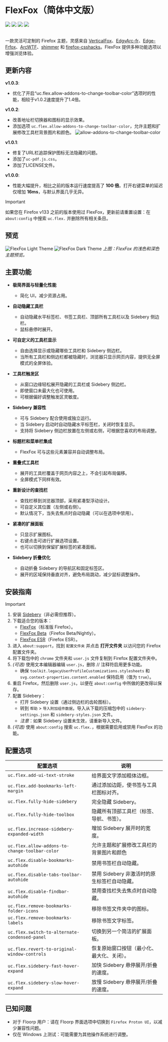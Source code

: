 # FlexFox（简体中文版）

<div>
 <a href='https://www.mozilla.org'><img src="https://img.shields.io/badge/Last%20tested%20Firefox-v133-orange?logo=firefox"></a>
 <a href='https://github.com/yuuqilin/FlexFox/commits/main/'><img src="https://img.shields.io/github/last-commit/yuuqilin/FlexFox/main"></a>
 <a href='https://github.com/yuuqilin/FlexFox/commits/Beta/'><img src="https://img.shields.io/github/last-commit/yuuqilin/FlexFox/Beta?label=last%20Nightly%20commit&color=purple"></a>
 <a href='https://github.com/yuuqilin/FlexFox/stargazers'><img src='https://img.shields.io/github/stars/yuuqilin/FlexFox?style=social'></a>
</div>

<br>

一款灵活可定制的 Firefox 主题，灵感来自 [VerticalFox](https://github.com/christorange/VerticalFox)、[EdgyArc-fr](https://github.com/artsyfriedchicken/EdgyArc-fr)、[Edge-Frfox](https://github.com/bmFtZQ/edge-frfox)、[ArcWTF](https://github.com/KiKaraage/ArcWTF)、[shimmer](https://github.com/nuclearcodecat/shimmer) 和 [firefox-csshacks](https://github.com/MrOtherGuy/firefox-csshacks)。FlexFox 提供多种功能选项以增强浏览体验。

## 更新内容

**v1.0.3**:
- 优化了开启“uc.flex.allow-addons-to-change-toolbar-color”选项时的性能，相较于v1.0.2速度提升了1.4倍。

**v1.0.2**:
- 改善地址栏切换器和图标的显示效果。
- 添加选项 `uc.flex.allow-addons-to-change-toolbar-color`，允许主题和扩展修改工具栏背景图片和颜色。
![allow-addons-to-change-toolbar-color](./assets/allow-addons-to-change-toolbar-color.webp)

**v1.0.1**:  
- 修复了URL栏追踪保护图标无法隐藏的问题。
- 添加了`uc-pdf.js.css`。
- 添加了LICENSE文件。

**v1.0.0**:
- 性能大幅提升，相比之前的版本运行速度提高了 **100 倍**。打开右键菜单的延迟仅增加 **16ms**，与默认界面几乎无异。
> [!IMPORTANT]
> 如果您在 Firefox v133 之前的版本使用过 FlexFox，更新前请重置设置：在 `about:config` 中搜索 `uc.flex.` 并删除所有相关条目。

## 预览

![FlexFox Light Theme](./assets/FlexFox-light.webp)
![FlexFox Dark Theme](./assets/FlexFox-dark.webp)
*上图：FlexFox 的浅色和深色主题预览。*

## 主要功能

- **极简界面与轻量化性能**
  - 简化 UI，减少资源占用。

- **自动隐藏工具栏**
  - 自动隐藏水平标签栏、书签工具栏、顶部所有工具栏以及 Sidebery 侧边栏。
  - 鼠标悬停时展开。

- **可自定义的工具栏显示**
  - 自由选择显示或隐藏哪些工具栏和 Sidebery 侧边栏。
  - 当所有工具栏和侧边栏都被隐藏时，浏览器只显示网页内容，提供无全屏模式的全屏体验。

- **工具栏触发区**
  - 从窗口边缘轻松展开隐藏的工具栏或 Sidebery 侧边栏。
  - 即使窗口未最大化也可使用。
  - 可根据偏好调整触发区灵敏度。

- **Sidebery 兼容性**
  - 可与 Sidebery 配合使用或独立运行。
  - 当 Sidebery 启动时自动隐藏水平标签栏，关闭时恢复显示。
  - 支持将 Sidebery 侧边栏放置在左侧或右侧，可根据您喜欢的布局调整。

- **标题栏和菜单栏集成**
  - FlexFox 可与这些元素兼容并自动调整布局。

- **重叠式工具栏**
  - 展开的工具栏覆盖于网页内容之上，不会引起布局偏移。
  - 全屏模式下同样有效。

- **重新设计的查找栏**
  - 查找栏移到浏览器顶部，采用紧凑型浮动设计。
  - 可自定义其位置（左侧或右侧）。
  - 默认情况下，当失去焦点时自动隐藏（可以在选项中禁用）。

- **紧凑的扩展面板**
  - 只显示扩展图标。
  - 右键点击可进行扩展选项设置。
  - 也可以切换到保留扩展标签的紧凑面板。

- **Sidebery 折叠优化**
  - 自动折叠 Sidebery 的导航区和固定标签区。
  - 展开的区域保持垂直对齐，避免布局跳动，减少鼠标调整操作。

## 安装指南

> [!IMPORTANT]
> 1. 安装 [Sidebery](https://addons.mozilla.org/firefox/addon/sidebery/)（非必需但推荐）。
> 2. 下载适合您的版本：
>    - [FlexFox](https://github.com/yuuqilin/FlexFox/archive/refs/heads/main.zip)（标准版 Firefox）。
>    - [FlexFox Beta](https://github.com/yuuqilin/FlexFox/archive/refs/heads/Beta.zip)（Firefox Beta/Nightly）。
>    - [FlexFox ESR](https://github.com/yuuqilin/FlexFox/archive/refs/heads/ESR.zip)（Firefox ESR）。
> 3. 进入 `about:support`，找到 `配置文件夹` 并点击 **打开文件夹** 以访问您的 Firefox 配置文件夹。
> 4. 将下载包中的 `chrome` 文件夹和 `user.js` 文件复制到 Firefox 配置文件夹中。
> 5. *(可选)* 使用文本编辑器编辑 `user.js`，删除 // 注释符启用更多功能。
>    - 确保 `toolkit.legacyUserProfileCustomizations.stylesheets` 和 `svg.context-properties.content.enabled` 保持启用（值为 `true`）。
> 6. 重启 Firefox，然后删除 `user.js`，以便在 `about:config` 中所做的更改得以保存。
> 7. 配置 Sidebery：
>    - 打开 Sidebery 设置（通过侧边栏的齿轮图标）。
>    - 转到 `帮助` > `导入附加组件数据`，导入从下载的压缩包中的 `sidebery-settings.json` 和 `sidebery-styles.json` 文件。
>    - *注意*：如果 Sidebery 设置未生效，请重新导入文件。
> 8. *(可选)* 使用 `about:config` 搜索 `uc.flex.`，根据需要启用或禁用 FlexFox 的功能。

## 配置选项

| 配置选项                                    | 说明                                                    |
|-------------------------------------------|---------------------------------------------------------|
| `uc.flex.add-ui-text-stroke`              | 给界面文字添加粗体边框。                                  |
| `uc.flex.add-bookmarks-left-margin`       | 通过添加边距，使书签与工具栏图标对齐。                     |
| `uc.flex.fully-hide-sidebery`             | 完全隐藏 Sidebery。                                      |
| `uc.flex.fully-hide-toolbox`              | 隐藏所有顶部工具栏（标签、导航、书签）。                    |
| `uc.flex.increase-sidebery-expanded-width`| 增加 Sidebery 展开时的宽度。                             |
| `uc.flex.allow-addons-to-change-toolbar-color` | 允许主题和扩展修改工具栏的背景图片和颜色                  |
| `uc.flex.disable-bookmarks-autohide`      | 禁用书签栏自动隐藏。                                      |
| `uc.flex.disable-tabs-toolbar-autohide`   | 禁用 Sidebery 非激活时的原生标签栏自动隐藏。                  |
| `uc.flex.disable-findbar-autohide`        | 禁用查找栏失去焦点时自动隐藏。                             |
| `uc.flex.remove-bookmarks-folder-icons`   | 移除书签文件夹中的图标。                                  |
| `uc.flex.remove-bookmarks-labels`         | 移除书签文字标签。                                       |
| `uc.flex.switch-to-alternate-condensed-panel` | 切换到另一个简洁的扩展面板。                           |
| `uc.flex.revert-to-original-window-controls`| 恢复原始窗口按钮（最小化、最大化、关闭）。                |
| `uc.flex.sidebery-fast-hover-expand`      | 加快 Sidebery 悬停展开/折叠的速度。                       |
| `uc.flex.sidebery-slow-hover-expand`      | 放慢 Sidebery 悬停展开/折叠的速度。                       |

## 已知问题

- 对于 Floorp 用户：请在 Floorp 界面选项中切换到 `Firefox Proton UI`，以减少兼容性问题。
- 仅在 Windows 上测试：可能需要为其他操作系统进行调整。